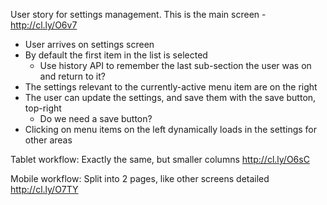 User story for settings management. This is the main screen - http://cl.ly/O6v7

* User arrives on settings screen
* By default the first item in the list is selected
    * Use history API to remember the last sub-section the user was on and return to it?
* The settings relevant to the currently-active menu item are on the right
* The user can update the settings, and save them with the save button, top-right
    * Do we need a save button?
* Clicking on menu items on the left dynamically loads in the settings for other areas

Tablet workflow: Exactly the same, but smaller columns http://cl.ly/O6sC

Mobile workflow: Split into 2 pages, like other screens detailed http://cl.ly/O7TY